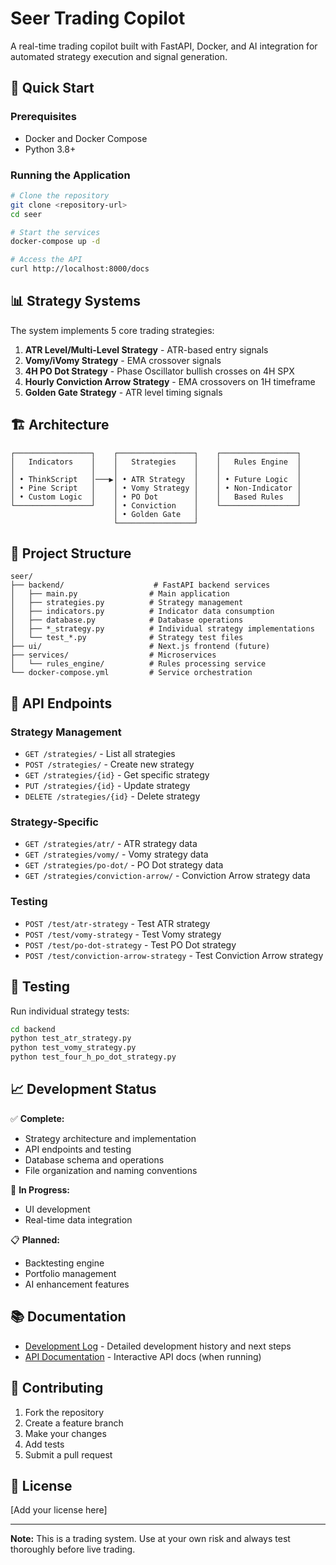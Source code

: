 # Seer Trading Copilot

A real-time trading copilot built with FastAPI, Docker, and AI integration for automated strategy execution and signal generation.

## 🚀 Quick Start

### Prerequisites
- Docker and Docker Compose
- Python 3.8+

### Running the Application
```bash
# Clone the repository
git clone <repository-url>
cd seer

# Start the services
docker-compose up -d

# Access the API
curl http://localhost:8000/docs
```

## 📊 Strategy Systems

The system implements 5 core trading strategies:

1. **ATR Level/Multi-Level Strategy** - ATR-based entry signals
2. **Vomy/iVomy Strategy** - EMA crossover signals  
3. **4H PO Dot Strategy** - Phase Oscillator bullish crosses on 4H SPX
4. **Hourly Conviction Arrow Strategy** - EMA crossovers on 1H timeframe
5. **Golden Gate Strategy** - ATR level timing signals

## 🏗️ Architecture

```
┌─────────────────┐    ┌─────────────────┐    ┌─────────────────┐
│   Indicators    │    │   Strategies    │    │   Rules Engine  │
│                 │    │                 │    │                 │
│ • ThinkScript   │───▶│ • ATR Strategy  │    │ • Future Logic  │
│ • Pine Script   │    │ • Vomy Strategy │    │ • Non-Indicator │
│ • Custom Logic  │    │ • PO Dot        │    │   Based Rules   │
└─────────────────┘    │ • Conviction    │    └─────────────────┘
                       │ • Golden Gate   │
                       └─────────────────┘
```

## 📁 Project Structure

```
seer/
├── backend/                    # FastAPI backend services
│   ├── main.py                # Main application
│   ├── strategies.py          # Strategy management
│   ├── indicators.py          # Indicator data consumption
│   ├── database.py            # Database operations
│   ├── *_strategy.py          # Individual strategy implementations
│   └── test_*.py              # Strategy test files
├── ui/                        # Next.js frontend (future)
├── services/                  # Microservices
│   └── rules_engine/          # Rules processing service
└── docker-compose.yml         # Service orchestration
```

## 🔌 API Endpoints

### Strategy Management
- `GET /strategies/` - List all strategies
- `POST /strategies/` - Create new strategy
- `GET /strategies/{id}` - Get specific strategy
- `PUT /strategies/{id}` - Update strategy
- `DELETE /strategies/{id}` - Delete strategy

### Strategy-Specific
- `GET /strategies/atr/` - ATR strategy data
- `GET /strategies/vomy/` - Vomy strategy data
- `GET /strategies/po-dot/` - PO Dot strategy data
- `GET /strategies/conviction-arrow/` - Conviction Arrow strategy data

### Testing
- `POST /test/atr-strategy` - Test ATR strategy
- `POST /test/vomy-strategy` - Test Vomy strategy
- `POST /test/po-dot-strategy` - Test PO Dot strategy
- `POST /test/conviction-arrow-strategy` - Test Conviction Arrow strategy

## 🧪 Testing

Run individual strategy tests:
```bash
cd backend
python test_atr_strategy.py
python test_vomy_strategy.py
python test_four_h_po_dot_strategy.py
```

## 📈 Development Status

✅ **Complete:**
- Strategy architecture and implementation
- API endpoints and testing
- Database schema and operations
- File organization and naming conventions

🔄 **In Progress:**
- UI development
- Real-time data integration

📋 **Planned:**
- Backtesting engine
- Portfolio management
- AI enhancement features

## 📚 Documentation

- [Development Log](DEVELOPMENT_LOG.md) - Detailed development history and next steps
- [API Documentation](http://localhost:8000/docs) - Interactive API docs (when running)

## 🤝 Contributing

1. Fork the repository
2. Create a feature branch
3. Make your changes
4. Add tests
5. Submit a pull request

## 📄 License

[Add your license here]

---

**Note:** This is a trading system. Use at your own risk and always test thoroughly before live trading. 